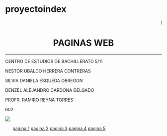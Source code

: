# proyectoindex
<HTML>
<HEAD>

<BODY>
  <p> <marquee>BIENVENIDO A NUESTRA PAGINA</marquee>
<CENTER><H1>PAGINAS WEB</H1></CENTER>
<HR>
<P>CENTRO DE ESTUDIOS DE BACHILLERATO 5/11
<P>NESTOR UBALDO HERRERA CONTRERAS
<P>SILVIA DANIELA ESQUEDA OBREGON
<P>DENZEL ALEJANDRO CARDONA DELGADO
<P>PROFR. RAMIRO REYNA TORRES 
<P>602
<P>
<img src="https://encrypted-tbn0.gstatic.com/images?q=tbn:ANd9GcTJvXTV_RGtLKkZYQYkoIw1BuZAOL3FHGYSPw&s">
   <ul>
          <a href="https://nestorhc27.github.io/pagina1/">pagina 1</a>
          <a href="https://nestorhc27.github.io/pagina2/">pagina 2</a>
          <a href="https://nestorhc27.github.io/pagina3/">pagina 3</a>
          <a href="pagina 4.html">pagina 4</a> 
          <a href="pagina 5.html">pagina 5</a>

